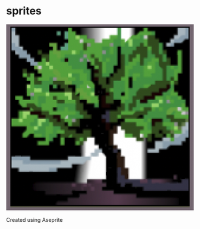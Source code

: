 # sprites

![alt text](https://github.com/tashakim/sprites/blob/master/resurrect.jpeg?raw=true)

Created using Aseprite
